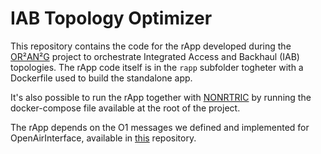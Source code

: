 # IAB Topology Optimizer

This repository contains the code for the rApp developed during the [OR²AN²G](https://or2an2g.dais.unive.it/) project to orchestrate Integrated Access and Backhaul (IAB) topologies.
The rApp code itself is in the `rapp` subfolder togheter with a Dockerfile used to build the standalone app.

It's also possible to run the rApp together with [NONRTRIC](https://docs.o-ran-sc.org/projects/o-ran-sc-nonrtric/en/latest/overview.html) by running the docker-compose file available at the root of the project.

The rApp depends on the O1 messages we defined and implemented for OpenAirInterface, available in [this](https://github.com/UniVe-NeDS-Lab/openairinterface5g/tree/o1_reporting) repository.
